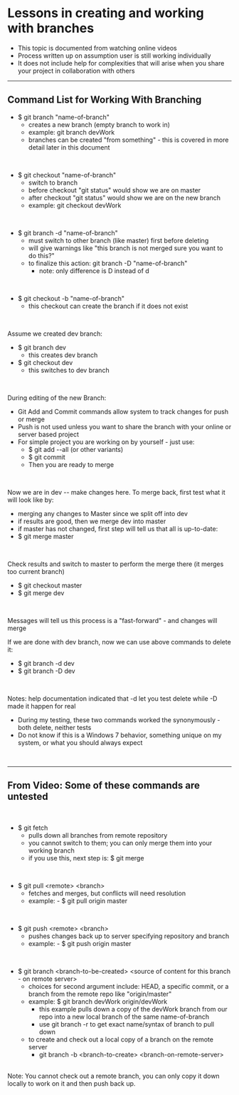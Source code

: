 # Lessons in creating and working with branches

- This topic is documented from watching online videos
- Process written up on assumption user is still working individually
- It does not include help for complexities that will arise when you share your project in collaboration with others

----

## Command List for Working With Branching

- $ git branch "name-of-branch"
  - creates a new branch (empty branch to work in)
  - example:  git branch devWork
  - branches can be created "from something" - this is covered in more detail later in this document
<br/>

- $ git checkout "name-of-branch" 
  - switch to branch
  - before checkout "git status" would show we are on master
  - after checkout "git status" would show we are on the new branch
  - example:  git checkout devWork
<br/>

- $ git branch -d "name-of-branch"
  - must switch to other branch (like master) first before deleting
  - will give warnings like "this branch is not merged sure you want to do this?"
  - to finalize this action:  git branch -D "name-of-branch"
    - note:  only difference is D instead of d
<br/>

- $ git checkout -b "name-of-branch" 
  - this checkout can create the branch if it does not exist
<br/>
 
Assume we created dev branch:
<br/>

- $ git branch dev
  - this creates dev branch
- $ git checkout dev
  - this switches to dev branch 
<br/>

During editing of the new Branch:
 - Git Add and Commit commands allow system to track changes for push or merge
 - Push is not used unless you want to share the branch with your online or server based project
 - For simple project you are working on by yourself - just use:
   - $ git add --all (or other variants)
   - $ git commit
   - Then you are ready to merge
<br/>

Now we are in dev -- make changes here.  To merge back, first test what it will look like by:
- merging any changes to Master since we split off into dev
- if results are good, then we merge dev into master
- if master has not changed, first step will tell us that all is up-to-date:
- $ git merge master
<br/>
 
Check results and switch to master to perform the merge there (it merges too current branch)
<br/>

- $ git checkout master
- $ git merge dev
<br/>

Messages will tell us this process is a "fast-forward" - and changes will merge
<br/>

If we are done with dev branch, now we can use above commands to delete it:
<br/>

- $ git branch -d dev
- $ git branch -D dev 
<br/>

Notes:  help documentation indicated that -d let you test delete while -D made it happen for real
- During my testing, these two commands worked the synonymously - both delete, neither tests
- Do not know if this is a Windows 7 behavior, something unique on my system, or what you should always expect
<br/>

----
## From Video:  Some of these commands are untested
<br/>

- $ git fetch
  - pulls down all branches from remote repository
  - you cannot switch to them; you can only merge them into your working branch
  - if you use this, next step is:  $ git merge  
<br/>
 
- $ git pull \<remote\> \<branch\>
  - fetches and merges, but conflicts will need resolution
  - example:  - $ git pull origin master
<br/>

- $ git push \<remote\> \<branch\>
  - pushes changes back up to server specifying repository and branch
  - example:  - $ git push origin master
<br/>
  
- $ git branch \<branch-to-be-created\> \<source of content for this branch - on remote server\>
  - choices for second argument include:  HEAD, a specific commit, or a branch from the remote repo like "origin/master"
  - example:  $ git branch devWork origin/devWork
    - this example pulls down a copy of the devWork branch from our repo into a new local branch of the same name-of-branch  
    - use git branch -r to get exact name/syntax of branch to pull down
  - to create and check out a local copy of a branch on the remote server
    - git branch -b \<branch-to-create\> \<branch-on-remote-server\>  
<br/>
Note:  You cannot check out a remote branch, you can only copy it down locally to work on it and then push back up.	 
